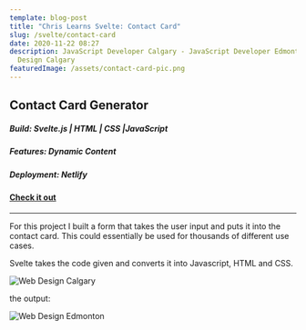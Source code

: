 ```yaml
---
template: blog-post
title: "Chris Learns Svelte: Contact Card"
slug: /svelte/contact-card
date: 2020-11-22 08:27
description: JavaScript Developer Calgary - JavaScript Developer Edmonton -  Web
  Design Calgary
featuredImage: /assets/contact-card-pic.png
---
```

## Contact Card Generator

##### Build: Svelte.js | HTML | CSS |JavaScript

##### Features: Dynamic Content

##### Deployment: Netlify

#### [Check it out](https://contact-cared-ccdd.netlify.app/)

- - -

For this project I built a form that takes the user input and puts it into the contact card. This could essentially be used for thousands of different use cases. 

Svelte takes the code given and converts it into Javascript, HTML and CSS. 



![Web Design Calgary](/assets/svelte-app-1.png "The main app file for this app")





the output:

![Web Design Edmonton](/assets/svelte-app-1-b.png "The Output")